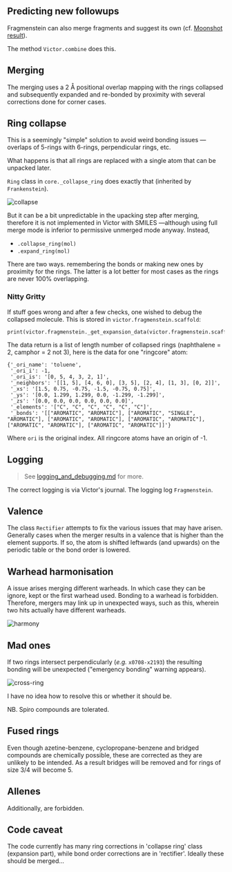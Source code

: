 ## Predicting new followups

Fragmenstein can also merge fragments and suggest its own 
(cf. [Moonshot result](https://discuss.postera.ai/t/fragmenstein-merging/1461)).

The method `Victor.combine` does this.

## Merging

The merging uses a 2 Å positional overlap mapping with the rings collapsed and subsequently expanded
and re-bonded by proximity with several corrections done for corner cases.

## Ring collapse

This is a seemingly "simple" solution to avoid weird bonding issues —overlaps of 5-rings with 6-rings, perpendicular rings, etc.

What happens is that all rings are replaced with a single atom that can be unpacked later.

``Ring`` class in ``core._collapse_ring`` does exactly that (inherited by ``Frankenstein``).

![collapse](images/atom_collapse.png)

But it can be a bit unpredictable in the upacking step after merging,
therefore it is not implemented in Victor with SMILES
—although using full merge mode is inferior to permissive unmerged mode anyway.
Instead, 

* `.collapse_ring(mol)`
* `.expand_ring(mol)`

There are two ways. remembering the bonds or making new ones by proximity for the rings.
The latter is a lot better for most cases as the rings are never 100% overlapping.

### Nitty Gritty
If stuff goes wrong and after a few checks,
one wished to debug the collapsed molecule. This is stored in `victor.fragmenstein.scaffold`:

    print(victor.fragmenstein._get_expansion_data(victor.fragmenstein.scaffold))
    
The data return is a list of length number of collapsed rings (naphthalene = 2, camphor = 2 not 3), 
here is the data for one "ringcore" atom:

    {'_ori_name': 'toluene',
     '_ori_i': -1,
     '_ori_is': '[0, 5, 4, 3, 2, 1]',
     '_neighbors': '[[1, 5], [4, 6, 0], [3, 5], [2, 4], [1, 3], [0, 2]]',
     '_xs': '[1.5, 0.75, -0.75, -1.5, -0.75, 0.75]',
     '_ys': '[0.0, 1.299, 1.299, 0.0, -1.299, -1.299]',
     '_zs': '[0.0, 0.0, 0.0, 0.0, 0.0, 0.0]',
     '_elements': '["C", "C", "C", "C", "C", "C"]',
     '_bonds': '[["AROMATIC", "AROMATIC"], ["AROMATIC", "SINGLE", "AROMATIC"], ["AROMATIC", "AROMATIC"], ["AROMATIC", "AROMATIC"], ["AROMATIC", "AROMATIC"], ["AROMATIC", "AROMATIC"]]'}

Where `ori` is the original index. All ringcore atoms have an origin of -1.

## Logging

> See [logging_and_debugging.md](logging_and_debugging.md) for more.

The correct logging is via Victor's journal. The logging log `Fragmenstein`.

## Valence

The class `Rectifier` attempts to fix the various issues that may have arisen.
Generally cases when the merger results in a valence that is higher than the element supports.
If so, the atom is shifted leftwards (and upwards) on the periodic table or the bond order is lowered.

## Warhead harmonisation

A issue arises merging different warheads. In which case they can be ignore, kept or the first warhead used.
Bonding to a warhead is forbidden.
Therefore, mergers may link up in unexpected ways, such as this, wherein two hits actually have different warheads.

![harmony](images/harmonising_warheads.png)

## Mad ones
If two rings intersect perpendicularly (_e.g._ `x0708-x2193`) the resulting bonding will be unexpected
("emergency bonding" warning appears).

![cross-ring](images/cross_ring.png)

I have no idea how to resolve this or whether it should be.

NB. Spiro compounds are tolerated.

## Fused rings

Even though azetine-benzene, cyclopropane-benzene and bridged compounds are chemically possible,
these are corrected as they are unlikely to be intended. As a result bridges will be removed
and for rings of size 3/4 will become 5.

## Allenes

Additionally, are forbidden.

## Code caveat

The code currently has many ring corrections in 'collapse ring' class (expansion part),
while bond order corrections are in 'rectifier'.
Ideally these should be merged...